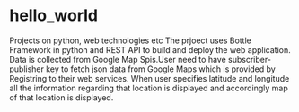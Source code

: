 # hello_world
Projects on python, web technologies etc
The prjoect uses Bottle Framework in python and REST API to build and deploy the web application.
Data is collected from Google Map Spis.User need to have subscriber-publisher key to fetch json data from Google Maps which is provided by Registring to their web services.
When user specifies latitude and longitude all the information regarding that location is displayed and accordingly map of that location is displayed.

